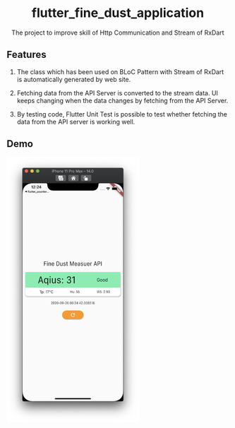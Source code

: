 <h1 align="center">flutter_fine_dust_application</h1>
<div align="center">
    The project to improve skill of Http Communication and Stream of RxDart
</div>

## Features

1. The class which has been used on BLoC Pattern with Stream of RxDart is automatically generated by web site.

2. Fetching data from the API Server is converted to the stream data. UI keeps changing when the data changes by fetching from the API Server.

3. By testing code, Flutter Unit Test is possible to test whether fetching the data from the API server is working well.

## Demo

<div style="display:flex" align="center">
    <img src="images/1.png" alt="1" width="300"/>
</div>
